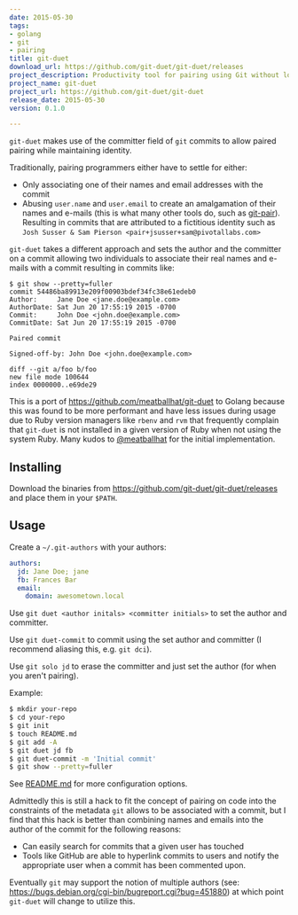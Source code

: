 ```yaml
---
date: 2015-05-30
tags:
- golang
- git
- pairing
title: git-duet
download_url: https://github.com/git-duet/git-duet/releases
project_description: Productivity tool for pairing using Git without losing your identity
project_name: git-duet
project_url: https://github.com/git-duet/git-duet
release_date: 2015-05-30
version: 0.1.0

---
```


`git-duet` makes use of the committer field of `git` commits to allow
paired pairing while maintaining identity.

<!--more-->

Traditionally, pairing programmers either have to settle for either:

- Only associating one of their names and email addresses with the commit
- Abusing `user.name` and `user.email` to create an amalgamation of their
  names and e-mails (this is what many other tools do, such as
  [git-pair](https://github.com/pivotal/git_scripts)). Resulting in commits
  that are attributed to a fictitious identity such as `Josh Susser & Sam
  Pierson <pair+jsusser+sam@pivotallabs.com>`

`git-duet` takes a different approach and sets the author and the committer on
a commit allowing two individuals to associate their real names and e-mails
with a commit resulting in commits like:

```
$ git show --pretty=fuller
commit 54486ba89913e209f00903bdef34fc38e61edeb0
Author:     Jane Doe <jane.doe@example.com>
AuthorDate: Sat Jun 20 17:55:19 2015 -0700
Commit:     John Doe <john.doe@example.com>
CommitDate: Sat Jun 20 17:55:19 2015 -0700

Paired commit

Signed-off-by: John Doe <john.doe@example.com>

diff --git a/foo b/foo
new file mode 100644
index 0000000..e69de29
```

This is a port of https://github.com/meatballhat/git-duet to Golang because
this was found to be more performant and have less issues during usage due to
Ruby version managers like `rbenv` and `rvm` that frequently complain that
`git-duet` is not installed in a given version of Ruby when not using the
system Ruby. Many kudos to [@meatballhat](https://github.com/meatballhat) for
the initial implementation.

## Installing

Download the binaries from https://github.com/git-duet/git-duet/releases and
place them in your `$PATH`.

## Usage

Create a `~/.git-authors` with your authors:

```yaml
authors:
  jd: Jane Doe; jane
  fb: Frances Bar
  email:
    domain: awesometown.local
```

Use `git duet <author initals> <committer initials>` to set the author and
committer.

Use `git duet-commit` to commit using the set author and committer (I recommend
aliasing this, e.g. `git dci`).

Use `git solo jd` to erase the committer and just set the author (for when you
aren't pairing).

Example:
```bash
$ mkdir your-repo
$ cd your-repo
$ git init
$ touch README.md
$ git add -A
$ git duet jd fb
$ git duet-commit -m 'Initial commit'
$ git show --pretty=fuller
```

See [README.md](https://github.com/git-duet/git-duet/) for more configuration
options.

Admittedly this is still a hack to fit the concept of pairing on code into the
constraints of the metadata `git` allows to be associated with a commit, but
I find that this hack is better than combining names and emails into the author
of the commit for the following reasons:

- Can easily search for commits that a given user has touched
- Tools like GitHub are able to hyperlink commits to users and notify the
  appropriate user when a commit has been commented upon.

Eventually `git` may support the notion of multiple authors (see:
https://bugs.debian.org/cgi-bin/bugreport.cgi?bug=451880) at which point
`git-duet` will change to utilize this.
